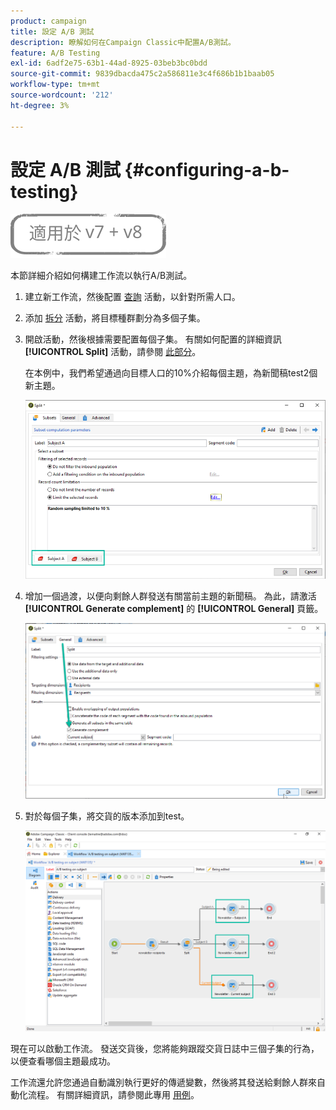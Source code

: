 ```yaml
---
product: campaign
title: 設定 A/B 測試
description: 瞭解如何在Campaign Classic中配置A/B測試。
feature: A/B Testing
exl-id: 6adf2e75-63b1-44ad-8925-03beb3bc0bdd
source-git-commit: 9839dbacda475c2a586811e3c4f686b1b1baab05
workflow-type: tm+mt
source-wordcount: '212'
ht-degree: 3%

---
```


# 設定 A/B 測試 {#configuring-a-b-testing}

![](../../assets/common.svg)

本節詳細介紹如何構建工作流以執行A/B測試。

1. 建立新工作流，然後配置 [查詢](../../workflow/using/query.md) 活動，以針對所需人口。

1. 添加 [拆分](../../workflow/using/split.md) 活動，將目標種群劃分為多個子集。

1. 開啟活動，然後根據需要配置每個子集。 有關如何配置的詳細資訊 **[!UICONTROL Split]** 活動，請參閱 [此部分](../../workflow/using/split.md)。

   在本例中，我們希望通過向目標人口的10%介紹每個主題，為新聞稿test2個新主題。

   ![](assets/ab-testing-split.png)

1. 增加一個過渡，以便向剩餘人群發送有關當前主題的新聞稿。 為此，請激活 **[!UICONTROL Generate complement]** 的 **[!UICONTROL General]** 頁籤。

   ![](assets/ab-testing-complement.png)

1. 對於每個子集，將交貨的版本添加到test。

   ![](assets/ab-testing-delivery.png)

現在可以啟動工作流。 發送交貨後，您將能夠跟蹤交貨日誌中三個子集的行為，以便查看哪個主題最成功。

工作流還允許您通過自動識別執行更好的傳遞變數，然後將其發送給剩餘人群來自動化流程。 有關詳細資訊，請參閱此專用 [用例](a-b-testing-use-case.md)。
